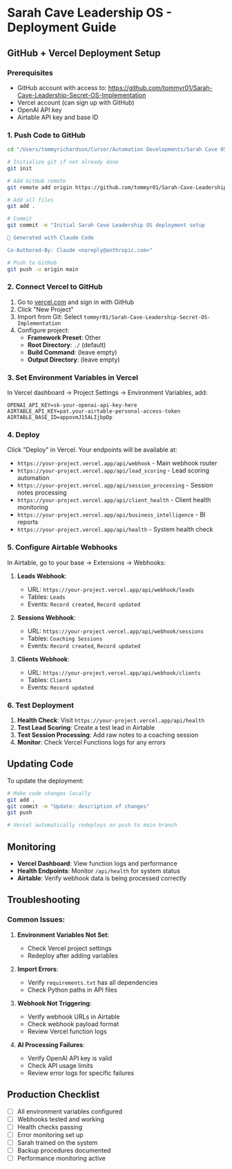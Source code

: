 # Sarah Cave Leadership OS - Deployment Guide

## GitHub + Vercel Deployment Setup

### Prerequisites
- GitHub account with access to: https://github.com/tommyr01/Sarah-Cave-Leadership-Secret-OS-Implementation
- Vercel account (can sign up with GitHub)
- OpenAI API key
- Airtable API key and base ID

### 1. Push Code to GitHub

```bash
cd "/Users/tommyrichardson/Cursor/Automation Developments/Sarah Cave OS/agents/sarah_cave_leadership_os"

# Initialize git if not already done
git init

# Add GitHub remote
git remote add origin https://github.com/tommyr01/Sarah-Cave-Leadership-Secret-OS-Implementation.git

# Add all files
git add .

# Commit
git commit -m "Initial Sarah Cave Leadership OS deployment setup

🤖 Generated with Claude Code

Co-Authored-By: Claude <noreply@anthropic.com>"

# Push to GitHub
git push -u origin main
```

### 2. Connect Vercel to GitHub

1. Go to [vercel.com](https://vercel.com) and sign in with GitHub
2. Click "New Project"
3. Import from Git: Select `tommyr01/Sarah-Cave-Leadership-Secret-OS-Implementation`
4. Configure project:
   - **Framework Preset**: Other
   - **Root Directory**: `./` (default)
   - **Build Command**: (leave empty)
   - **Output Directory**: (leave empty)

### 3. Set Environment Variables in Vercel

In Vercel dashboard → Project Settings → Environment Variables, add:

```
OPENAI_API_KEY=sk-your-openai-api-key-here
AIRTABLE_API_KEY=pat.your-airtable-personal-access-token
AIRTABLE_BASE_ID=appovmJ15ALIjbpDp
```

### 4. Deploy

Click "Deploy" in Vercel. Your endpoints will be available at:

- `https://your-project.vercel.app/api/webhook` - Main webhook router
- `https://your-project.vercel.app/api/lead_scoring` - Lead scoring automation
- `https://your-project.vercel.app/api/session_processing` - Session notes processing
- `https://your-project.vercel.app/api/client_health` - Client health monitoring  
- `https://your-project.vercel.app/api/business_intelligence` - BI reports
- `https://your-project.vercel.app/api/health` - System health check

### 5. Configure Airtable Webhooks

In Airtable, go to your base → Extensions → Webhooks:

1. **Leads Webhook**:
   - URL: `https://your-project.vercel.app/api/webhook/leads`
   - Tables: `Leads`
   - Events: `Record created`, `Record updated`

2. **Sessions Webhook**:
   - URL: `https://your-project.vercel.app/api/webhook/sessions`
   - Tables: `Coaching Sessions`
   - Events: `Record created`, `Record updated`

3. **Clients Webhook**:
   - URL: `https://your-project.vercel.app/api/webhook/clients`
   - Tables: `Clients`
   - Events: `Record updated`

### 6. Test Deployment

1. **Health Check**: Visit `https://your-project.vercel.app/api/health`
2. **Test Lead Scoring**: Create a test lead in Airtable
3. **Test Session Processing**: Add raw notes to a coaching session
4. **Monitor**: Check Vercel Functions logs for any errors

## Updating Code

To update the deployment:

```bash
# Make code changes locally
git add .
git commit -m "Update: description of changes"
git push

# Vercel automatically redeploys on push to main branch
```

## Monitoring

- **Vercel Dashboard**: View function logs and performance
- **Health Endpoints**: Monitor `/api/health` for system status
- **Airtable**: Verify webhook data is being processed correctly

## Troubleshooting

### Common Issues:

1. **Environment Variables Not Set**:
   - Check Vercel project settings
   - Redeploy after adding variables

2. **Import Errors**:
   - Verify `requirements.txt` has all dependencies
   - Check Python paths in API files

3. **Webhook Not Triggering**:
   - Verify webhook URLs in Airtable
   - Check webhook payload format
   - Review Vercel function logs

4. **AI Processing Failures**:
   - Verify OpenAI API key is valid
   - Check API usage limits
   - Review error logs for specific failures

## Production Checklist

- [ ] All environment variables configured
- [ ] Webhooks tested and working
- [ ] Health checks passing
- [ ] Error monitoring set up
- [ ] Sarah trained on the system
- [ ] Backup procedures documented
- [ ] Performance monitoring active